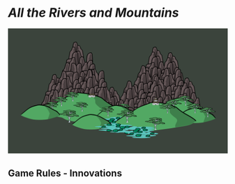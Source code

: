 # _All the Rivers and Mountains_

![Header|40](/content/media/rpg/header.png)

## Game Rules - Innovations